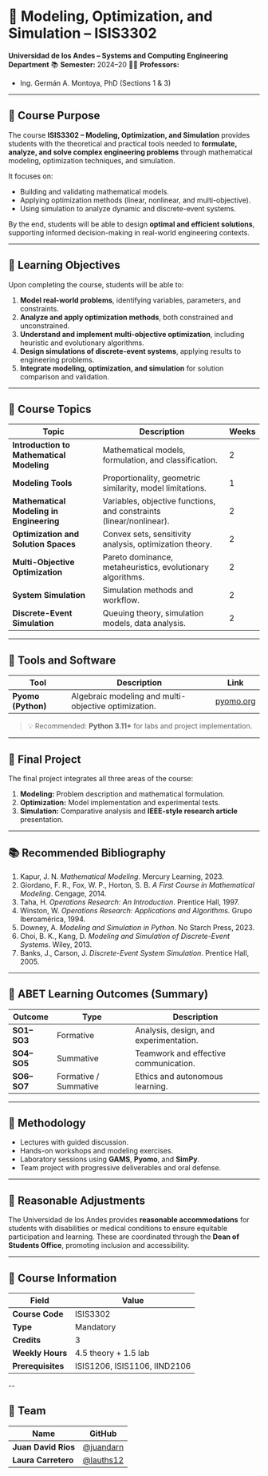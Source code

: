 # 🧮 Modeling, Optimization, and Simulation – ISIS3302

**Universidad de los Andes – Systems and Computing Engineering Department**
📚 **Semester:** 2024–20
👨‍🏫 **Professors:**

* Ing. Germán A. Montoya, PhD (Sections 1 & 3)

---

## 🎯 Course Purpose

The course **ISIS3302 – Modeling, Optimization, and Simulation** provides students with the theoretical and practical tools needed to **formulate, analyze, and solve complex engineering problems** through mathematical modeling, optimization techniques, and simulation.

It focuses on:

* Building and validating mathematical models.
* Applying optimization methods (linear, nonlinear, and multi-objective).
* Using simulation to analyze dynamic and discrete-event systems.

By the end, students will be able to design **optimal and efficient solutions**, supporting informed decision-making in real-world engineering contexts.

---

## 🧠 Learning Objectives

Upon completing the course, students will be able to:

1. **Model real-world problems**, identifying variables, parameters, and constraints.
2. **Analyze and apply optimization methods**, both constrained and unconstrained.
3. **Understand and implement multi-objective optimization**, including heuristic and evolutionary algorithms.
4. **Design simulations of discrete-event systems**, applying results to engineering problems.
5. **Integrate modeling, optimization, and simulation** for solution comparison and validation.

---

## 📘 Course Topics

| Topic                                     | Description                                                         | Weeks |
| ----------------------------------------- | ------------------------------------------------------------------- | ----- |
| **Introduction to Mathematical Modeling** | Mathematical models, formulation, and classification.               | 2     |
| **Modeling Tools**                        | Proportionality, geometric similarity, model limitations.           | 1     |
| **Mathematical Modeling in Engineering**  | Variables, objective functions, and constraints (linear/nonlinear). | 2     |
| **Optimization and Solution Spaces**      | Convex sets, sensitivity analysis, optimization theory.             | 2     |
| **Multi-Objective Optimization**          | Pareto dominance, metaheuristics, evolutionary algorithms.          | 2     |
| **System Simulation**                     | Simulation methods and workflow.                                    | 2     |
| **Discrete-Event Simulation**             | Queuing theory, simulation models, data analysis.                   | 2     |

---

## 🧮 Tools and Software

| Tool               | Description                                              | Link                                                 |
| ------------------ | -------------------------------------------------------- | ---------------------------------------------------- |
| **Pyomo (Python)** | Algebraic modeling and multi-objective optimization.     | [pyomo.org](https://www.pyomo.org)                   |

> 💡 Recommended: **Python 3.11+** for labs and project implementation.

---

## 📑 Final Project

The final project integrates all three areas of the course:

1. **Modeling:** Problem description and mathematical formulation.
2. **Optimization:** Model implementation and experimental tests.
3. **Simulation:** Comparative analysis and **IEEE-style research article** presentation.

---

## 📚 Recommended Bibliography

1. Kapur, J. N. *Mathematical Modeling*. Mercury Learning, 2023.
2. Giordano, F. R., Fox, W. P., Horton, S. B. *A First Course in Mathematical Modeling*. Cengage, 2014.
3. Taha, H. *Operations Research: An Introduction*. Prentice Hall, 1997.
4. Winston, W. *Operations Research: Applications and Algorithms*. Grupo Iberoamérica, 1994.
5. Downey, A. *Modeling and Simulation in Python*. No Starch Press, 2023.
6. Choi, B. K., Kang, D. *Modeling and Simulation of Discrete-Event Systems*. Wiley, 2013.
7. Banks, J., Carson, J. *Discrete-Event System Simulation*. Prentice Hall, 2005.

---

## 🧩 ABET Learning Outcomes (Summary)

| Outcome     | Type                  | Description                            |
| ----------- | --------------------- | -------------------------------------- |
| **SO1–SO3** | Formative             | Analysis, design, and experimentation. |
| **SO4–SO5** | Summative             | Teamwork and effective communication.  |
| **SO6–SO7** | Formative / Summative | Ethics and autonomous learning.        |

---

## 🧠 Methodology

* Lectures with guided discussion.
* Hands-on workshops and modeling exercises.
* Laboratory sessions using **GAMS**, **Pyomo**, and **SimPy**.
* Team project with progressive deliverables and oral defense.

---

## 🧭 Reasonable Adjustments

The Universidad de los Andes provides **reasonable accommodations** for students with disabilities or medical conditions to ensure equitable participation and learning.
These are coordinated through the **Dean of Students Office**, promoting inclusion and accessibility.

---

## 🧾 Course Information

| Field             | Value                        |
| ----------------- | ---------------------------- |
| **Course Code**   | ISIS3302                     |
| **Type**          | Mandatory                    |
| **Credits**       | 3                            |
| **Weekly Hours**  | 4.5 theory + 1.5 lab         |
| **Prerequisites** | ISIS1206, ISIS1106, IIND2106 |

--
## 👥 Team

| Name                | GitHub                                   |
| ------------------- | ---------------------------------------- |
| **Juan David Rios** | [@juandarn](https://github.com/juandarn) |
| **Laura Carretero** | [@lauths12](https://github.com/lauths12) |
